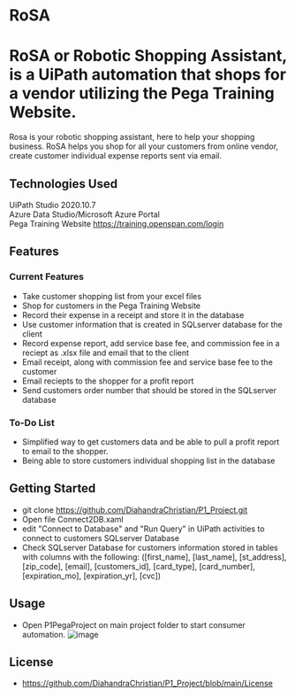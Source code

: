 # RoSA
# RoSA or Robotic Shopping Assistant, is a UiPath automation that shops for a vendor utilizing the Pega Training Website.
Rosa is your robotic shopping assistant, here to help your shopping business. RoSA helps you shop for all your customers from online vendor, create customer individual expense reports sent via email.
## Technologies Used
UiPath Studio 2020.10.7 <br>
Azure Data Studio/Microsoft Azure Portal<br>
Pega Training Website <https://training.openspan.com/login>
## Features 
### Current Features
- Take customer shopping list from your excel files
- Shop for customers in the Pega Training Website
- Record their expense in a receipt and store it in the database
- Use customer information that is created in SQLserver database for the client
- Record expense report, add service base fee, and commission fee in a reciept as .xlsx file and email that to the client 
- Email receipt, along with commission fee and service base fee to the customer 
- Email reciepts to the shopper for a profit report
- Send customers order number that should be stored in the SQLserver database

### To-Do List
- Simplified way to get customers data and be able to pull a profit report to email to the shopper. 
- Being able to store customers individual shopping list in the database

## Getting Started
- git clone https://github.com/DiahandraChristian/P1_Project.git
- Open file Connect2DB.xaml
- edit "Connect to Database" and "Run Query" in UiPath activities to connect to customers SQLserver Database
- Check SQLserver Database for customers information stored in tables with columns with the following: ([first_name], [last_name], [st_address], [zip_code], [email], [customers_id], [card_type], [card_number], [expiration_mo], [expiration_yr], [cvc])

## Usage
- Open P1PegaProject on main project folder to start consumer automation.
![image](https://user-images.githubusercontent.com/104388361/174124553-a5eb6a1a-ab2d-4831-8778-cec3c56ed492.png)

## License
- https://github.com/DiahandraChristian/P1_Project/blob/main/License
